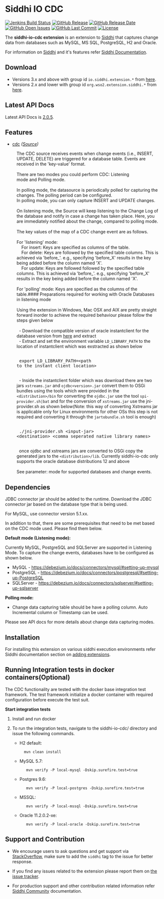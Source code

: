 Siddhi IO CDC
===================

  [![Jenkins Build Status](https://wso2.org/jenkins/job/siddhi/job/siddhi-io-cdc/badge/icon)](https://wso2.org/jenkins/job/siddhi/job/siddhi-io-cdc/)
  [![GitHub Release](https://img.shields.io/github/release/siddhi-io/siddhi-io-cdc.svg)](https://github.com/siddhi-io/siddhi-io-cdc/releases)
  [![GitHub Release Date](https://img.shields.io/github/release-date/siddhi-io/siddhi-io-cdc.svg)](https://github.com/siddhi-io/siddhi-io-cdc/releases)
  [![GitHub Open Issues](https://img.shields.io/github/issues-raw/siddhi-io/siddhi-io-cdc.svg)](https://github.com/siddhi-io/siddhi-io-cdc/issues)
  [![GitHub Last Commit](https://img.shields.io/github/last-commit/siddhi-io/siddhi-io-cdc.svg)](https://github.com/siddhi-io/siddhi-io-cdc/commits/master)
  [![License](https://img.shields.io/badge/License-Apache%202.0-blue.svg)](https://opensource.org/licenses/Apache-2.0)

The **siddhi-io-cdc extension** is an extension to <a target="_blank" href="https://wso2.github.io/siddhi">Siddhi</a> that captures change data from databases such as MySQL, MS SQL, PostgreSQL, H2 and Oracle.

For information on <a target="_blank" href="https://siddhi.io/">Siddhi</a> and it's features refer <a target="_blank" href="https://siddhi.io/redirect/docs.html">Siddhi Documentation</a>. 

## Download

* Versions 3.x and above with group id `io.siddhi.extension.*` from <a target="_blank" href="https://mvnrepository.com/artifact/io.siddhi.extension.io.cdc/siddhi-io-cdc/">here</a>.
* Versions 2.x and lower with group id `org.wso2.extension.siddhi.*` from <a target="_blank" href="https://mvnrepository.com/artifact/org.wso2.extension.siddhi.io.cdc/siddhi-io-cdc">here</a>.

## Latest API Docs 

Latest API Docs is <a target="_blank" href="https://siddhi-io.github.io/siddhi-io-cdc/api/2.0.5">2.0.5</a>.

## Features

* <a target="_blank" href="https://siddhi-io.github.io/siddhi-io-cdc/api/2.0.5/#cdc-source">cdc</a> *(<a target="_blank" href="http://siddhi.io/en/v5.1/docs/query-guide/#source">Source</a>)*<br> <div style="padding-left: 1em;"><p><p style="word-wrap: break-word;margin: 0;">The CDC source receives events when change events (i.e., INSERT, UPDATE, DELETE) are triggered for a database table. Events are received in the 'key-value' format.<br><br>There are two modes you could perform CDC: Listening mode and Polling mode.<br><br>In polling mode, the datasource is periodically polled for capturing the changes. The polling period can be configured.<br>In polling mode, you can only capture INSERT and UPDATE changes.<br><br>On listening mode, the Source will keep listening to the Change Log of the database and notify in case a change has taken place. Here, you are immediately notified about the change, compared to polling mode.<br><br>The key values of the map of a CDC change event are as follows.<br><br>For 'listening' mode: <br>&nbsp;&nbsp;&nbsp;&nbsp;For insert: Keys are specified as columns of the table.<br>&nbsp;&nbsp;&nbsp;&nbsp;For delete: Keys are followed by the specified table columns. This is achieved via 'before_'. e.g., specifying 'before_X' results in the key being added before the column named 'X'.<br>&nbsp;&nbsp;&nbsp;&nbsp;For update: Keys are followed followed by the specified table columns. This is achieved via 'before_'. e.g., specifying 'before_X' results in the key being added before the column named 'X'.<br><br>For 'polling' mode: Keys are specified as the columns of the table.#### Preparations required for working with Oracle Databases in listening mode<br><br>Using the extension in Windows, Mac OSX and AIX are pretty straight forward inorder to achieve the required behaviour please follow the steps given below<br><br>&nbsp;&nbsp;- Download the compatible version of oracle instantclient for the database version from [here](https://www.oracle.com/database/technologies/instant-client/downloads.html) and extract<br>&nbsp;&nbsp;- Extract and set the environment variable <code>LD_LIBRARY_PATH</code> to the location of instantclient which was exstracted as shown below<br>&nbsp;&nbsp;</p><pre>
    export LD_LIBRARY_PATH=&lt;path to the instant client location&gt;
  </pre><p style="word-wrap: break-word;margin: 0;"><br>&nbsp;&nbsp;- Inside the instantclient folder which was download there are two jars <code>xstreams.jar</code> and <code>ojdbc&lt;version&gt;.jar</code> convert them to OSGi bundles using the tools which were provided in the <code>&lt;distribution&gt;/bin</code> for converting the <code>ojdbc.jar</code> use the tool <code>spi-provider.sh|bat</code> and for the conversion of <code>xstreams.jar</code> use the jni-provider.sh as shown below(Note: this way of converting Xstreams jar is applicable only for Linux environments for other OSs this step is not required and converting it through the <code>jartobundle.sh</code> tool is enough)<br>&nbsp;&nbsp;</p><pre>
    ./jni-provider.sh &lt;input-jar&gt; &lt;destination&gt; &lt;comma seperated native library names&gt;
  </pre><p style="word-wrap: break-word;margin: 0;"><br>&nbsp;&nbsp;once ojdbc and xstreams jars are converted to OSGi copy the generated jars to the <code>&lt;distribution&gt;/lib</code>. Currently siddhi-io-cdc only supports the oracle database distributions 12 and above<br><br>See parameter: mode for supported databases and change events.</p></p></div>

## Dependencies 
JDBC connector jar should be added to the runtime. Download the JDBC connector jar based on the database type that is being used.

For MySQL, use connector version 5.1.xx.

In addition to that, there are some prerequisites that need to be met based on the CDC mode used. Please find them below.

**Default mode (Listening mode):**

Currently MySQL, PostgreSQL and SQLServer are supported in Listening Mode.
To capture the change events, databases have to be configured as shown below.

* MySQL - https://debezium.io/docs/connectors/mysql/#setting-up-mysql
* PostgreSQL - https://debezium.io/docs/connectors/postgresql/#setting-up-PostgreSQL
* SQLServer - https://debezium.io/docs/connectors/sqlserver/#setting-up-sqlserver

**Polling mode:**

* Change data capturing table should be have a polling column. Auto Incremental column or Timestamp can be used.

Please see API docs for more details about change data capturing modes.

## Installation

For installing this extension on various siddhi execution environments refer Siddhi documentation section on <a target="_blank" href="https://siddhi.io/redirect/add-extensions.html">adding extensions</a>.

## Running Integration tests in docker containers(Optional)

The CDC functionality are tested with the docker base integration test framework.
The test framework initialize a docker container with required configuration before execute the test suit.

**Start integration tests**

 1. Install and run docker

 2. To run the integration tests, navigate to the siddhi-io-cdc/ directory and issue the following commands.

    * H2 default:

            mvn clean install

    * MySQL 5.7:

             mvn verify -P local-mysql -Dskip.surefire.test=true

    * Postgres 9.6:

             mvn verify -P local-postgres -Dskip.surefire.test=true

    * MSSQL:

             mvn verify -P local-mssql -Dskip.surefire.test=true

    * Oracle 11.2.0.2-xe:

             mvn verify -P local-oracle -Dskip.surefire.test=true

## Support and Contribution

* We encourage users to ask questions and get support via <a target="_blank" href="https://stackoverflow.com/questions/tagged/siddhi">StackOverflow</a>, make sure to add the `siddhi` tag to the issue for better response.

* If you find any issues related to the extension please report them on <a target="_blank" href="https://github.com/siddhi-io/siddhi-execution-string/issues">the issue tracker</a>.

* For production support and other contribution related information refer <a target="_blank" href="https://siddhi.io/community/">Siddhi Community</a> documentation.

